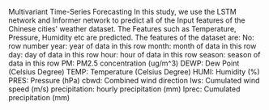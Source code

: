 Multivariant Time-Series Forecasting 
In this study, we use the LSTM network and Informer network to predict all of the Input features of the Chinese cities' weather dataset. The Features such as Temperature, Pressure, Humidity etc are predicted. 
The features of the dataset are:
No: row number
year: year of data in this row
month: month of data in this row
day: day of data in this row
hour: hour of data in this row
season: season of data in this row
PM: PM2.5 concentration (ug/m^3)
DEWP: Dew Point (Celsius Degree)
TEMP: Temperature (Celsius Degree)
HUMI: Humidity (%)
PRES: Pressure (hPa)
cbwd: Combined wind direction
Iws: Cumulated wind speed (m/s)
precipitation: hourly precipitation (mm)
Iprec: Cumulated precipitation (mm)

